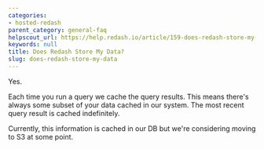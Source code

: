 ```yaml
---
categories:
- hosted-redash
parent_category: general-faq
helpscout_url: https://help.redash.io/article/159-does-redash-store-my-data
keywords: null
title: Does Redash Store My Data?
slug: does-redash-store-my-data
---
```

Yes.

Each time you run a query we cache the query results.  This means there's
always some subset of your data cached in our system. The most recent query
result is cached indefinitely.

Currently,  this information is cached in our DB but we're considering moving
to S3 at some point.

